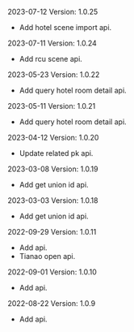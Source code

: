 2023-07-12 Version: 1.0.25
- Add hotel scene import api.

2023-07-11 Version: 1.0.24
- Add rcu scene api.

2023-05-23 Version: 1.0.22
- Add query hotel room detail api.

2023-05-11 Version: 1.0.21
- Add query hotel room detail api.

2023-04-12 Version: 1.0.20
- Update related pk api.

2023-03-08 Version: 1.0.19
- Add get union id api.

2023-03-03 Version: 1.0.18
- Add get union id api.

2022-09-29 Version: 1.0.11
- Add api.
- Tianao open api.

2022-09-01 Version: 1.0.10
- Add api.

2022-08-22 Version: 1.0.9
- Add api.

